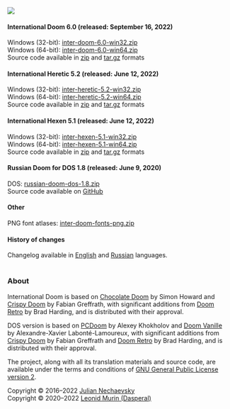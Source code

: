 ![](https://jnechaevsky.github.io/inter-doom/files/inter-doom-git.png)

#### International Doom 6.0 (released: September 16, 2022)

Windows (32-bit): [inter-doom-6.0-win32.zip](https://github.com/JNechaevsky/inter-doom/releases/download/6.0/inter-doom-6.0-win32.zip)<br />
Windows (64-bit): [inter-doom-6.0-win64.zip](https://github.com/JNechaevsky/inter-doom/releases/download/6.0/inter-doom-6.0-win64.zip)<br />
Source code available in [zip](https://github.com/JNechaevsky/inter-doom/archive/refs/tags/6.0.zip) and [tar.gz](https://github.com/JNechaevsky/inter-doom/archive/refs/tags/6.0.tar.gz) formats<br />

#### International Heretic 5.2 (released: June 12, 2022)

Windows (32-bit): [inter-heretic-5.2-win32.zip](https://github.com/JNechaevsky/inter-doom/releases/download/heretic-5.2/inter-heretic-5.2-win32.zip)<br />
Windows (64-bit): [inter-heretic-5.2-win64.zip](https://github.com/JNechaevsky/inter-doom/releases/download/heretic-5.2/inter-heretic-5.2-win64.zip)<br />
Source code available in [zip](https://github.com/JNechaevsky/inter-doom/archive/refs/tags/heretic-5.2.zip) and [tar.gz](https://github.com/JNechaevsky/inter-doom/archive/refs/tags/heretic-5.2.tar.gz) formats<br />

#### International Hexen 5.1 (released: June 12, 2022)

Windows (32-bit): [inter-hexen-5.1-win32.zip](https://github.com/JNechaevsky/inter-doom/releases/download/hexen-5.1/inter-hexen-5.1-win32.zip)<br />
Windows (64-bit): [inter-hexen-5.1-win64.zip](https://github.com/JNechaevsky/inter-doom/releases/download/hexen-5.1/inter-hexen-5.1-win64.zip)<br />
Source code available in [zip](https://github.com/JNechaevsky/inter-doom/archive/refs/tags/hexen-5.1.zip) and [tar.gz](https://github.com/JNechaevsky/inter-doom/archive/refs/tags/hexen-5.1.tar.gz) formats<br />

#### Russian Doom for DOS 1.8 (released: June 9, 2020)

DOS: [russian-doom-dos-1.8.zip](https://github.com/JNechaevsky/inter-doom/releases/download/dos-1.8/russian-doom-dos-1.8.zip)<br />
Source code available on [GitHub](https://github.com/JNechaevsky/inter-doom/tree/master/src_dos)

#### Other

PNG font atlases: [inter-doom-fonts-png.zip](https://jnechaevsky.github.io/inter-doom/files/inter-doom-fonts-png.zip)

#### History of changes

Changelog available in [English](https://github.com/JNechaevsky/inter-doom/wiki/Changelog) and [Russian](https://github.com/JNechaevsky/inter-doom/wiki/Changelog-(Rus)) languages.<br /><br />

### About

International Doom is based on [Chocolate Doom](https://www.chocolate-doom.org) by Simon Howard and [Crispy Doom](http://fabiangreffrath.github.io/crispy-doom) by Fabian Greffrath, with significant additions from [Doom Retro](http://doomretro.com) by Brad Harding, and is distributed with their approval.

DOS version is based on [PCDoom](https://github.com/nukeykt/PCDoom-v2) by Alexey Khokholov and [Doom Vanille](https://github.com/AXDOOMER/doom-vanille) by Alexandre-Xavier Labonté-Lamoureux, with significant additions from [Crispy Doom](http://fabiangreffrath.github.io/crispy-doom) by Fabian Greffrath and [Doom Retro](http://doomretro.com) by Brad Harding, and is distributed with their approval. 

The project, along with all its translation materials and source code, are available under the terms and conditions of [GNU General Public License version 2](https://www.gnu.org/licenses/old-licenses/gpl-2.0.html).

Copyright &copy; 2016&ndash;2022 [Julian Nechaevsky](https://jnechaevsky.github.io/author.html)<br />
Copyright &copy; 2020&ndash;2022 [Leonid Murin (Dasperal)](https://github.com/Dasperal)
